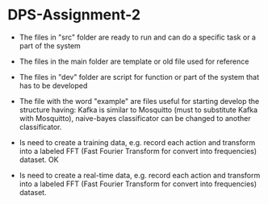 
# DPS-Assignment-2

- The files in "src" folder are ready to run and can do a specific task or a part of the system
- The files in the main folder are template or old file used for reference
- The files in "dev" folder are script for function or part of the system that has to be developed  

- The file with the word "example" are files useful for starting develop the structure having: Kafka is similar to Mosquitto (must to substitute Kafka with Mosquitto),
  naive-bayes classificator can be changed to another classificator.
- Is need to create a training data, e.g. record each action and transform into a labeled FFT (Fast Fourier Transform for convert into frequencies) dataset. OK
- Is need to create a real-time data, e.g. record each action and transform into a labeled FFT (Fast Fourier Transform for convert into frequencies) dataset.  
